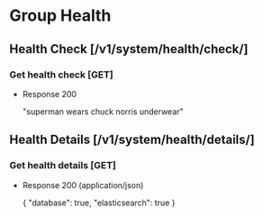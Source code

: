 # Group Health
## Health Check [/v1/system/health/check/]
### Get health check [GET]
+ Response 200

    "superman wears chuck norris underwear"
    
## Health Details [/v1/system/health/details/]
### Get health details [GET]
+ Response 200 (application/json)

    {
        "database": true,
        "elasticsearch": true
    }
